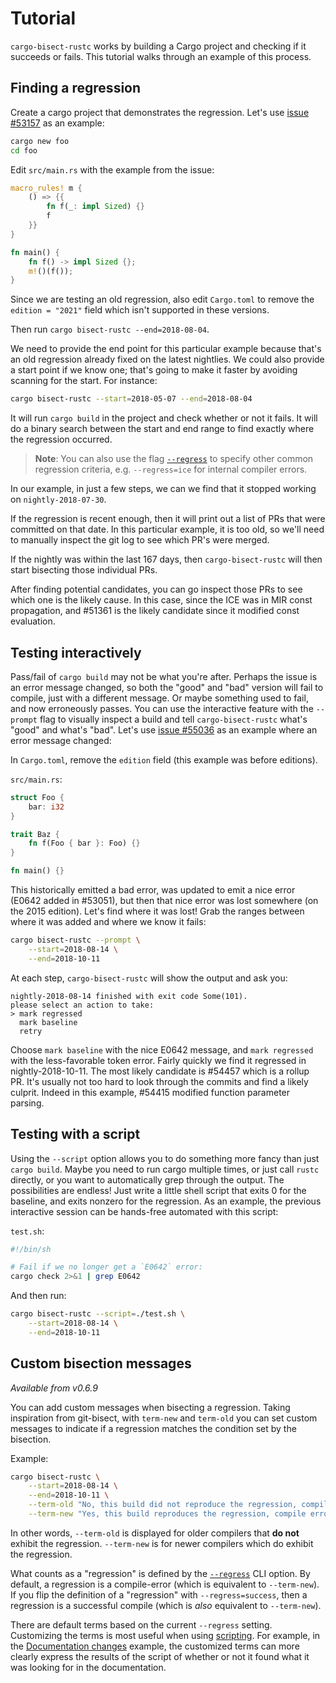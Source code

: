 # Tutorial

`cargo-bisect-rustc` works by building a Cargo project and checking if it succeeds or fails.
This tutorial walks through an example of this process.

## Finding a regression

Create a cargo project that demonstrates the regression.
Let's use [issue #53157] as an example:

```sh
cargo new foo
cd foo
```

Edit `src/main.rs` with the example from the issue:

```rust
macro_rules! m {
    () => {{
        fn f(_: impl Sized) {}
        f
    }}
}

fn main() {
    fn f() -> impl Sized {};
    m!()(f());
}
```

Since we are testing an old regression, also edit `Cargo.toml` to remove the `edition = "2021"` field which isn't supported in these versions.

Then run `cargo bisect-rustc --end=2018-08-04`.

We need to provide the end point for this particular example because that's an old regression already fixed on the latest nightlies.
We could also provide a start point if we know one;
that's going to make it faster by avoiding scanning for the start.
For instance:

```sh
cargo bisect-rustc --start=2018-05-07 --end=2018-08-04
```

It will run `cargo build` in the project and check whether or not it fails.
It will do a binary search between the start and end range to find exactly where the regression occurred.

> **Note**: You can also use the flag [`--regress`] to specify other common regression criteria, e.g. `--regress=ice` for internal compiler errors.

[`--regress`]: usage.md#regression-check

In our example, in just a few steps, we can we find that it stopped working on `nightly-2018-07-30`.

If the regression is recent enough, then it will print out a list of PRs that were committed on that date.
In this particular example, it is too old, so we'll need to manually inspect the git log to see which PR's were merged.

If the nightly was within the last 167 days, then `cargo-bisect-rustc` will then start bisecting those individual PRs.

After finding potential candidates, you can go inspect those PRs to see which one is the likely cause.
In this case, since the ICE was in MIR const propagation, and #51361 is the likely candidate since it modified const evaluation.

## Testing interactively

Pass/fail of `cargo build` may not be what you're after.
Perhaps the issue is an error message changed, so both the "good" and "bad" version will fail to
compile, just with a different message.
Or maybe something used to fail, and now erroneously passes.
You can use the interactive feature with the `--prompt` flag to visually inspect a build and tell `cargo-bisect-rustc` what's "good" and what's "bad".
Let's use [issue #55036] as an example where an error message changed:

In `Cargo.toml`, remove the `edition` field (this example was before editions).

`src/main.rs`:
```rust
struct Foo {
    bar: i32
}

trait Baz {
    fn f(Foo { bar }: Foo) {}
}

fn main() {}
```

This historically emitted a bad error, was updated to emit a nice error (E0642 added in #53051), but then that nice error was lost somewhere (on the 2015 edition).
Let's find where it was lost!
Grab the ranges between where it was added and where we know it fails:

```sh
cargo bisect-rustc --prompt \
    --start=2018-08-14 \
    --end=2018-10-11
```

At each step, `cargo-bisect-rustc` will show the output and ask you:

```text
nightly-2018-08-14 finished with exit code Some(101).
please select an action to take:
> mark regressed
  mark baseline
  retry
```

Choose `mark baseline` with the nice E0642 message, and `mark regressed` with the less-favorable token error.
Fairly quickly we find it regressed in nightly-2018-10-11.
The most likely candidate is #54457 which is a rollup PR.
It's usually not too hard to look through the commits and find a likely culprit.
Indeed in this example, #54415 modified function parameter parsing.

## Testing with a script

Using the `--script` option allows you to do something more fancy than just `cargo build`.
Maybe you need to run cargo multiple times, or just call `rustc` directly, or you want to automatically grep through the output.
The possibilities are endless!
Just write a little shell script that exits 0 for the baseline, and exits nonzero for the regression.
As an example, the previous interactive session can be hands-free automated with this script:

`test.sh`:
```sh
#!/bin/sh

# Fail if we no longer get a `E0642` error:
cargo check 2>&1 | grep E0642
```

And then run:

```sh
cargo bisect-rustc --script=./test.sh \
    --start=2018-08-14 \
    --end=2018-10-11
```

[issue #53157]: https://github.com/rust-lang/rust/issues/53157
[issue #55036]: https://github.com/rust-lang/rust/issues/55036

## Custom bisection messages

*Available from v0.6.9*

You can add custom messages when bisecting a regression. Taking inspiration from git-bisect, with `term-new` and `term-old` you can set custom messages to indicate if a regression matches the condition set by the bisection.

Example:
```sh
cargo bisect-rustc \
    --start=2018-08-14 \
    --end=2018-10-11 \
    --term-old "No, this build did not reproduce the regression, compile successful" \
    --term-new "Yes, this build reproduces the regression, compile error"
```

In other words, `--term-old` is displayed for older compilers that **do not** exhibit the regression. `--term-new` is for newer compilers which do exhibit the regression.

What counts as a "regression" is defined by the [`--regress`](usage.html#regression-check) CLI option. By default, a regression is a compile-error (which is equivalent to `--term-new`). If you flip the definition of a "regression" with `--regress=success`, then a regression is a successful compile (which is *also* equivalent to `--term-new`).

There are default terms based on the current `--regress` setting. Customizing the terms is most useful when using [scripting](#testing-with-a-script). For example, in the [Documentation changes](examples/doc-change.md) example, the customized terms can more clearly express the results of the script of whether or not it found what it was looking for in the documentation.
